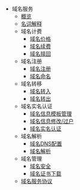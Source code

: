 * 域名服务
    * [概览](domain/udnr/overview)
    * [名词解释](domain/udnr/mingci)
    * 域名计费
        * [域名价格](domain/udnr/price/jiage)
        * [域名续费](domain/udnr/price/xufei)
        * [域名赎回](domain/udnr/price/redemption)
    * 域名注册
        * [域名注册](domain/udnr/operate/register)
        * [域名命名](domain/udnr/operate/name)
    * 域名转移
        * [域名转入](domain/udnr/transfer/in)
        * [域名转出](domain/udnr/transfer/out)
    * 域名实名认证
        * [域名信息模板管理](domain/udnr/certification/infotemplate)
        * [域名信息修改/过户](domain/udnr/certification/modifyinfo)
        * [域名实名认证](domain/udnr/certification/personal)
    * 域名解析
        * [域名DNS配置](domain/udnr/dns/jiexi)
        * [域名解析](domain/udnr/dns/analysis)
    * 域名管理
        * [域名安全](domain/udnr/manage/anquan)
        * [域名证书下载](domain/udnr/manage/certificate)
    * [域名服务协议](domain/udnr/agreement)












    
   
   
    
        